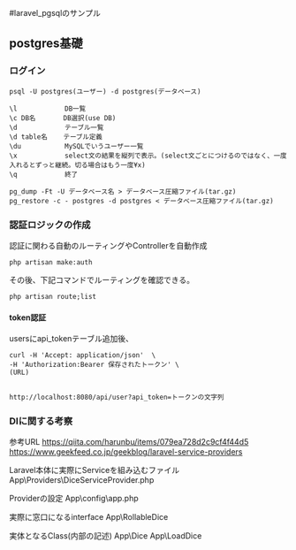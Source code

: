 #laravel_pgsqlのサンプル

## postgres基礎

###  ログイン
```
psql -U postgres(ユーザー) -d postgres(データベース)

\l            DB一覧
\c DB名       DB選択(use DB)
\d            テーブル一覧
\d table名    テーブル定義
\du           MySQLでいうユーザー一覧
\x            select文の結果を縦列で表示。(select文ごとにつけるのではなく、一度入れるとずっと継続。切る場合はもう一度¥x)
\q            終了
```

```
pg_dump -Ft -U データベース名 > データベース圧縮ファイル(tar.gz)
pg_restore -c - postgres -d postgres < データベース圧縮ファイル(tar.gz)
```

### 認証ロジックの作成

認証に関わる自動のルーティングやControllerを自動作成
```
php artisan make:auth
```
その後、下記コマンドでルーティングを確認できる。
```
php artisan route;list
```

#### token認証
usersにapi_tokenテーブル追加後、

```
curl -H 'Accept: application/json'  \
-H 'Authorization:Bearer 保存されたトークン' \
(URL) 


http://localhost:8080/api/user?api_token=トークンの文字列

````

### DIに関する考察
参考URL 
https://qiita.com/harunbu/items/079ea728d2c9cf4f44d5
https://www.geekfeed.co.jp/geekblog/laravel-service-providers

Laravel本体に実際にServiceを組み込むファイル
App\Providers\DiceServiceProvider.php

Providerの設定
App\config\app.php

実際に窓口になるinterface
App\RollableDice

実体となるClass(内部の記述)
App\Dice
App\LoadDice